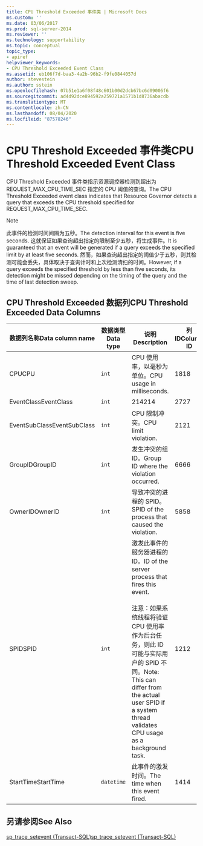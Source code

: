 ```yaml
---
title: CPU Threshold Exceeded 事件类 | Microsoft Docs
ms.custom: ''
ms.date: 03/06/2017
ms.prod: sql-server-2014
ms.reviewer: ''
ms.technology: supportability
ms.topic: conceptual
topic_type:
- apiref
helpviewer_keywords:
- CPU Threshold Exceeded Event Class
ms.assetid: eb106f7d-baa3-4a2b-96b2-f9fe0844057d
author: stevestein
ms.author: sstein
ms.openlocfilehash: 07b51e1a6f08f48c601b00d2dcb67bc6d09006f6
ms.sourcegitcommit: ad4d92dce894592a259721a1571b1d8736abacdb
ms.translationtype: MT
ms.contentlocale: zh-CN
ms.lasthandoff: 08/04/2020
ms.locfileid: "87578246"
---
```

# <a name="cpu-threshold-exceeded-event-class"></a><span data-ttu-id="e7efa-102">CPU Threshold Exceeded 事件类</span><span class="sxs-lookup"><span data-stu-id="e7efa-102">CPU Threshold Exceeded Event Class</span></span>
  <span data-ttu-id="e7efa-103">CPU Threshold Exceeded 事件类指示资源调控器检测到超出为 REQUEST_MAX_CPU_TIME_SEC 指定的 CPU 阈值的查询。</span><span class="sxs-lookup"><span data-stu-id="e7efa-103">The CPU Threshold Exceeded event class indicates that Resource Governor detects a query that exceeds the CPU threshold specified for REQUEST_MAX_CPU_TIME_SEC.</span></span>  
  
> [!NOTE]  
>  <span data-ttu-id="e7efa-104">此事件的检测时间间隔为五秒。</span><span class="sxs-lookup"><span data-stu-id="e7efa-104">The detection interval for this event is five seconds.</span></span> <span data-ttu-id="e7efa-105">这就保证如果查询超出指定的限制至少五秒，将生成事件。</span><span class="sxs-lookup"><span data-stu-id="e7efa-105">It is guaranteed that an event will be generated if a query exceeds the specified limit by at least five seconds.</span></span> <span data-ttu-id="e7efa-106">然而，如果查询超出指定的阈值少于五秒，则其检测可能会丢失，具体取决于查询计时和上次检测清扫的时间。</span><span class="sxs-lookup"><span data-stu-id="e7efa-106">However, if a query exceeds the specified threshold by less than five seconds, its detection might be missed depending on the timing of the query and the time of last detection sweep.</span></span>  
  
## <a name="cpu-threshold-exceeded-data-columns"></a><span data-ttu-id="e7efa-107">CPU Threshold Exceeded 数据列</span><span class="sxs-lookup"><span data-stu-id="e7efa-107">CPU Threshold Exceeded Data Columns</span></span>  
  
|<span data-ttu-id="e7efa-108">数据列名称</span><span class="sxs-lookup"><span data-stu-id="e7efa-108">Data column name</span></span>|<span data-ttu-id="e7efa-109">数据类型</span><span class="sxs-lookup"><span data-stu-id="e7efa-109">Data type</span></span>|<span data-ttu-id="e7efa-110">说明</span><span class="sxs-lookup"><span data-stu-id="e7efa-110">Description</span></span>|<span data-ttu-id="e7efa-111">列 ID</span><span class="sxs-lookup"><span data-stu-id="e7efa-111">Column ID</span></span>|<span data-ttu-id="e7efa-112">可筛选</span><span class="sxs-lookup"><span data-stu-id="e7efa-112">Filterable</span></span>|  
|----------------------|---------------|-----------------|---------------|----------------|  
|<span data-ttu-id="e7efa-113">CPU</span><span class="sxs-lookup"><span data-stu-id="e7efa-113">CPU</span></span>|`int`|<span data-ttu-id="e7efa-114">CPU 使用率，以毫秒为单位。</span><span class="sxs-lookup"><span data-stu-id="e7efa-114">CPU usage in milliseconds.</span></span>|<span data-ttu-id="e7efa-115">18</span><span class="sxs-lookup"><span data-stu-id="e7efa-115">18</span></span>|<span data-ttu-id="e7efa-116">是</span><span class="sxs-lookup"><span data-stu-id="e7efa-116">Yes</span></span>|  
|<span data-ttu-id="e7efa-117">EventClass</span><span class="sxs-lookup"><span data-stu-id="e7efa-117">EventClass</span></span>|`int`|<span data-ttu-id="e7efa-118">214</span><span class="sxs-lookup"><span data-stu-id="e7efa-118">214</span></span>|<span data-ttu-id="e7efa-119">27</span><span class="sxs-lookup"><span data-stu-id="e7efa-119">27</span></span>|<span data-ttu-id="e7efa-120">否</span><span class="sxs-lookup"><span data-stu-id="e7efa-120">No</span></span>|  
|<span data-ttu-id="e7efa-121">EventSubClass</span><span class="sxs-lookup"><span data-stu-id="e7efa-121">EventSubClass</span></span>|`int`|<span data-ttu-id="e7efa-122">CPU 限制冲突。</span><span class="sxs-lookup"><span data-stu-id="e7efa-122">CPU limit violation.</span></span>|<span data-ttu-id="e7efa-123">21</span><span class="sxs-lookup"><span data-stu-id="e7efa-123">21</span></span>|<span data-ttu-id="e7efa-124">是</span><span class="sxs-lookup"><span data-stu-id="e7efa-124">Yes</span></span>|  
|<span data-ttu-id="e7efa-125">GroupID</span><span class="sxs-lookup"><span data-stu-id="e7efa-125">GroupID</span></span>|`int`|<span data-ttu-id="e7efa-126">发生冲突的组 ID。</span><span class="sxs-lookup"><span data-stu-id="e7efa-126">Group ID where the violation occurred.</span></span>|<span data-ttu-id="e7efa-127">66</span><span class="sxs-lookup"><span data-stu-id="e7efa-127">66</span></span>|<span data-ttu-id="e7efa-128">是</span><span class="sxs-lookup"><span data-stu-id="e7efa-128">Yes</span></span>|  
|<span data-ttu-id="e7efa-129">OwnerID</span><span class="sxs-lookup"><span data-stu-id="e7efa-129">OwnerID</span></span>|`int`|<span data-ttu-id="e7efa-130">导致冲突的进程的 SPID。</span><span class="sxs-lookup"><span data-stu-id="e7efa-130">SPID of the process that caused the violation.</span></span>|<span data-ttu-id="e7efa-131">58</span><span class="sxs-lookup"><span data-stu-id="e7efa-131">58</span></span>|<span data-ttu-id="e7efa-132">是</span><span class="sxs-lookup"><span data-stu-id="e7efa-132">Yes</span></span>|  
|<span data-ttu-id="e7efa-133">SPID</span><span class="sxs-lookup"><span data-stu-id="e7efa-133">SPID</span></span>|`int`|<span data-ttu-id="e7efa-134">激发此事件的服务器进程的 ID。</span><span class="sxs-lookup"><span data-stu-id="e7efa-134">ID of the server process that fires this event.</span></span><br /><br /> <span data-ttu-id="e7efa-135">注意：如果系统线程将验证 CPU 使用率作为后台任务，则此 ID 可能与实际用户的 SPID 不同。</span><span class="sxs-lookup"><span data-stu-id="e7efa-135">Note: This can differ from the actual user SPID if a system thread validates CPU usage as a background task.</span></span>|<span data-ttu-id="e7efa-136">12</span><span class="sxs-lookup"><span data-stu-id="e7efa-136">12</span></span>|<span data-ttu-id="e7efa-137">是</span><span class="sxs-lookup"><span data-stu-id="e7efa-137">Yes</span></span>|  
|<span data-ttu-id="e7efa-138">StartTime</span><span class="sxs-lookup"><span data-stu-id="e7efa-138">StartTime</span></span>|`datetime`|<span data-ttu-id="e7efa-139">此事件的激发时间。</span><span class="sxs-lookup"><span data-stu-id="e7efa-139">The time when this event fired.</span></span>|<span data-ttu-id="e7efa-140">14</span><span class="sxs-lookup"><span data-stu-id="e7efa-140">14</span></span>|<span data-ttu-id="e7efa-141">是</span><span class="sxs-lookup"><span data-stu-id="e7efa-141">Yes</span></span>|  
  
## <a name="see-also"></a><span data-ttu-id="e7efa-142">另请参阅</span><span class="sxs-lookup"><span data-stu-id="e7efa-142">See Also</span></span>  
 [<span data-ttu-id="e7efa-143">sp_trace_setevent (Transact-SQL)</span><span class="sxs-lookup"><span data-stu-id="e7efa-143">sp_trace_setevent &#40;Transact-SQL&#41;</span></span>](/sql/relational-databases/system-stored-procedures/sp-trace-setevent-transact-sql)  
  
  
